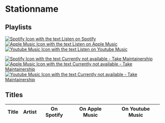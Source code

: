 # Stationname

## Playlists

[use those badges if playlists exist on the platform]: #

[![Spotify Icon with the text Listen on Spotify](https://img.shields.io/badge/listen_on-spotify-1ed760?style=for-the-badge&logo=spotify&logoColor=1ed760 "Listen on Spotify")](.)  
[![Apple Music Icon with the text Listen on Apple Music](https://img.shields.io/badge/listen_on-apple_music-fa243c?style=for-the-badge&logo=applemusic&logoColor=fa243c "Listen on Apple Music")](.)  
[![Youtube Music Icon with the text Listen on Youtube Music](https://img.shields.io/badge/listen_on-youtube_music-ff0000?style=for-the-badge&logo=youtubemusic&logoColor=ff0000 "Listen on Youtube Music")](.)

[use those badges if playlists for certain platforms are not created yet]: #

[![Spotify Icon with the text Currently not available - Take Maintainership](https://img.shields.io/badge/Spotify_--_Currently_not_available-Take_Maintainership-inactive?style=for-the-badge&logo=spotify&logoColor=ffffff&labelColor=222222 "Spotify - Currently not available - Take Maintainership")](https://github.com/MarauderXtreme/video-game-radiostation-playlists/fork)  
[![Apple Music Icon with the text Currently not available - Take Maintainership](https://img.shields.io/badge/Apple_Music_--_Currently_not_available-Take_Maintainership-inactive?style=for-the-badge&logo=applemusic&logoColor=fffff&labelColor=222222 "Apple Music - Currently not available - Take Maintainership")](https://github.com/MarauderXtreme/video-game-radiostation-playlists/fork)  
[![Youtube Music Icon with the text Currently not available - Take Maintainership](https://img.shields.io/badge/Youtube_Music_--_Currently_not_available-Take_Maintainership-inactive?style=for-the-badge&logo=youtubemusic&logoColor=fffff&labelColor=222222 "Youtube Music - Currently not available - Take Maintainership")](https://github.com/MarauderXtreme/video-game-radiostation-playlists/fork)  

## Titles

| Title | Artist | On Spotify | On Apple Music | On Youtube Music |
| ----- | ------ | ---------- | -------------- | ---------------- |

[use (✓) to indicate that it is not the version from the game but a similar]: #
[use ? if you are not sure if the version is correct]: #
[use ✓ or ✗ to indicate if it is available on the specific platform]: #
